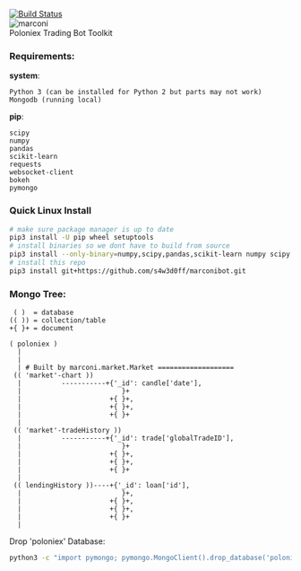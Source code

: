 [![Build Status](https://travis-ci.org/s4w3d0ff/marconibot.svg?branch=master)](https://travis-ci.org/s4w3d0ff/marconibot)  
![marconi](images/marconi.jpeg)  
Poloniex Trading Bot Toolkit

### Requirements:
__system__:
```
Python 3 (can be installed for Python 2 but parts may not work)
Mongodb (running local)
```
__pip__:
```
scipy
numpy
pandas
scikit-learn
requests
websocket-client
bokeh
pymongo
```

### Quick Linux Install
```bash
# make sure package manager is up to date
pip3 install -U pip wheel setuptools
# install binaries so we dont have to build from source
pip3 install --only-binary=numpy,scipy,pandas,scikit-learn numpy scipy pandas scikit-learn
# install this repo
pip3 install git+https://github.com/s4w3d0ff/marconibot.git
```

### Mongo Tree:
```
 ( )  = database
(( )) = collection/table
+{ }+ = document

( poloniex )
  |
  |
  | # Built by marconi.market.Market ===================
 (( 'market'-chart ))
  |          -----------+{'_id': candle['date'],
  |                         }+
  |                      +{ }+,
  |                      +{ }+,
  |                      +{ }+
  |
 (( 'market'-tradeHistory ))
  |          -----------+{'_id': trade['globalTradeID'],
  |                         }+
  |                      +{ }+,
  |                      +{ }+,
  |                      +{ }+
  |
 (( lendingHistory ))----+{'_id': loan['id'],
  |                         }+,
  |                      +{ }+,
  |                      +{ }+,
  |                      +{ }+
  |
```
Drop 'poloniex' Database:
```bash
python3 -c "import pymongo; pymongo.MongoClient().drop_database('poloniex')"
```
